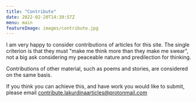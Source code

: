 ```yaml
---
title: "Contribute"
date: 2022-02-20T14:39:57Z
menu: main
featureImage: images/contribute.jpg
---
```


I am very happy to consider contributions of articles for this site. The single criterion is that they must "make me think more than they make me swear", not a big ask considering my peaceable nature and predilection for thinking.  

Contributions of other material, such as poems and stories, are considered on the same basis.

If you think you can achieve this, and have work you would like to submit, please email
    contribute.lakurdinaarticles@protonmail.com
